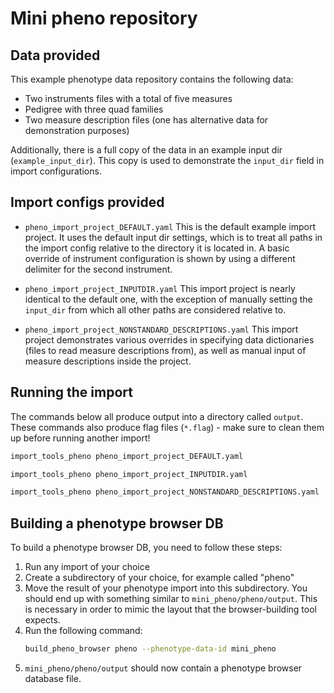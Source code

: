 # Mini pheno repository

## Data provided
This example phenotype data repository contains the following data:
- Two instruments files with a total of five measures
- Pedigree with three quad families
- Two measure description files (one has alternative data for demonstration purposes)

Additionally, there is a full copy of the data in an example input dir (`example_input_dir`).
This copy is used to demonstrate the `input_dir` field in import configurations.


## Import configs provided

* `pheno_import_project_DEFAULT.yaml`
This is the default example import project. It uses the default input dir settings, which is to treat all paths in the import config relative to the directory it is located in.
A basic override of instrument configuration is shown by using a different delimiter for the second instrument.

* `pheno_import_project_INPUTDIR.yaml`
This import project is nearly identical to the default one, with the exception of manually setting the `input_dir` from which all other paths are considered relative to.

* `pheno_import_project_NONSTANDARD_DESCRIPTIONS.yaml`
This import project demonstrates various overrides in specifying data dictionaries (files to read measure descriptions from), as well as manual input of measure descriptions inside the project.

## Running the import

The commands below all produce output into a directory called `output`.
These commands also produce flag files (`*.flag`) - make sure to clean them up before running another import!

```bash
import_tools_pheno pheno_import_project_DEFAULT.yaml
```

```bash
import_tools_pheno pheno_import_project_INPUTDIR.yaml
```

```bash
import_tools_pheno pheno_import_project_NONSTANDARD_DESCRIPTIONS.yaml
```

## Building a phenotype browser DB

To build a phenotype browser DB, you need to follow these steps:
1. Run any import of your choice
2. Create a subdirectory of your choice, for example called "pheno"
3. Move the result of your phenotype import into this subdirectory. You should end up with something similar to `mini_pheno/pheno/output`. This is necessary in order to mimic the layout that the browser-building tool expects.
4. Run the following command:
   ```bash
   build_pheno_browser pheno --phenotype-data-id mini_pheno
   ```
5. `mini_pheno/pheno/output` should now contain a phenotype browser database file.
